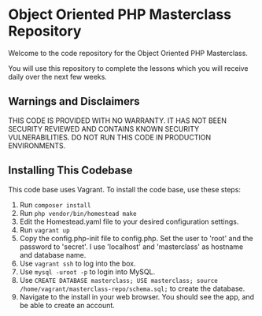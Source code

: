 # Object Oriented PHP Masterclass Repository

Welcome to the code repository for the Object Oriented PHP Masterclass.

You will use this repository to complete the lessons which you will receive daily over the next few weeks.

Warnings and Disclaimers
------------------------

THIS CODE IS PROVIDED WITH NO WARRANTY. IT HAS NOT BEEN SECURITY REVIEWED AND CONTAINS KNOWN SECURITY VULNERABILITIES. DO NOT RUN THIS CODE IN PRODUCTION ENVIRONMENTS.

Installing This Codebase
------------------------

This code base uses Vagrant. To install the code base, use these steps:

1. Run `composer install`
2. Run `php vendor/bin/homestead make`
3. Edit the Homestead.yaml file to your desired configuration settings.
4. Run `vagrant up`
5. Copy the config.php-init file to config.php. Set the user to 'root' and the password to 'secret'. I use 'localhost' and 'masterclass' as hostname and database name.
6. Use `vagrant ssh` to log into the box.
7. Use `mysql -uroot -p` to login into MySQL.
8. Use `CREATE DATABASE masterclass; USE masterclass; source /home/vagrant/masterclass-repo/schema.sql;` to create the database.
9. Navigate to the install in your web browser. You should see the app, and be able to create an account.